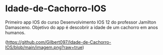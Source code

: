 # Idade-de-Cachorro-IOS
Primeiro app IOS do curso Desenvolvimento IOS 12 do professor Jamilton Damasceno. Objetivo do app é descobrir a idade de um cachorro em anos humanos. 

(https://github.com/Gilbert097/Idade-de-Cachorro-IOS/blob/main/imagem.png?raw=true)
